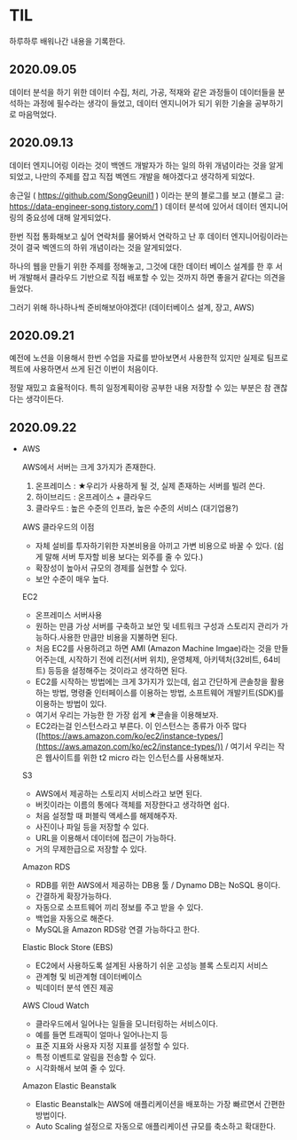 # TIL

하루하루 배워나간 내용을 기록한다.


## 2020.09.05

데이터 분석을 하기 위한 데이터 수집, 처리, 가공, 적재와 같은 과정들이 데이터들을 분석하는 과정에 필수라는 생각이 들었고, 데이터 엔지니어가 되기 위한 기술을 공부하기로 마음먹었다.

## 2020.09.13

데이터 엔지니어링 이라는 것이 백엔드 개발자가 하는 일의 하위 개념이라는 것을 알게되었고, 나만의 주제를 잡고 직접 벡엔드 개발을 해야겠다고 생각하게 되었다.

송근일 ( <https://github.com/SongGeunil1> ) 이라는 분의 블로그를 보고 (블로그 글: <https://data-engineer-song.tistory.com/1> ) 데이터 분석에 있어서 데이터 엔지니어링의 중요성에 대해 알게되었다.

한번 직접 통화해보고 싶어 연락처를 물어봐서 연락하고 난 후 데이터 엔지니어링이라는 것이 결국 벡엔드의 하위 개념이라는 것을 알게되었다.

하나의 웹을 만들기 위한 주제를 정해놓고, 그것에 대한 데이터 베이스 설계를 한 후 서버 개발해서 클라우드 기반으로 직접 배포할 수 있는 것까지 하면 좋을거 같다는 의견을 들었다.

그러기 위해 하나하나씩 준비해보아야겠다! (데이터베이스 설계, 장고, AWS)

## 2020.09.21

예전에 노션을 이용해서 한번 수업을 자료를 받아보면서 사용한적 있지만 실제로 팀프로젝트에 사용하면서 쓰게 된건 이번이 처음이다.

정말 재밌고 효율적이다. 특히 일정계획이랑 공부한 내용 저장할 수 있는 부분은 참 괜찮다는 생각이든다.

## 2020.09.22

- AWS

    AWS에서 서버는 크게 3가지가 존재한다.

    1. 온프레미스 : ★우리가 사용하게 될 것, 실제 존재하는 서버를 빌려 쓴다.   
    2. 하이브리드 : 온프레이스 + 클라우드
    3. 클라우드 : 높은 수준의 인프라, 높은 수준의 서비스 (대기업용?)

    AWS 클라우드의 이점 

    - 자체 설비를 투자하기위한 자본비용을 아끼고 가변 비용으로 바꿀 수 있다. (쉽게 말해 서버 투자할 비용 보다는 외주를 줄 수 있다.)
    - 확장성이 높아서 규모의 경제를 실현할 수 있다.
    - 보안 수준이 매우 높다.

    EC2

    - 온프레미스 서버사용
    - 원하는 만큼 가상 서버를 구축하고 보안 및 네트워크 구성과 스토리지 관리가 가능하다.사용한 만큼만 비용을 지불하면 된다.
    - 처음 EC2를 사용하려고 하면 AMI (Amazon Machine Imgae)라는 것을 만들어주는데, 시작하기 전에 리전(서버 위치), 운영체제, 아키텍처(32비트, 64비트) 등등을 설정해주는 것이라고 생각하면 된다.
    - EC2를 시작하는 방법에는 크게 3가지가 있는데, 쉽고 간단하게 콘솔창을 활용하는 방법, 명령줄 인터페이스를 이용하는 방법, 소프트웨어 개발키트(SDK)를 이용하는 방법이 있다.
    - 여기서 우리는 가능한 한 가장 쉽게 ★콘솔을 이용해보자.
    - EC2라는걸 인스턴스라고 부른다. 이 인스턴스는 종류가 아주 많다([https://aws.amazon.com/ko/ec2/instance-types/](https://aws.amazon.com/ko/ec2/instance-types/)) / 여기서 우리는 작은 웹사이트를 위한 t2 micro 라는 인스턴스를 사용해보자.

    S3

    - AWS에서 제공하는 스토리지 서비스라고 보면 된다.
    - 버킷이라는 이름의 통에다 객체를 저장한다고 생각하면 쉽다.
    - 처음 설정할 때 퍼블릭 액세스를 해제해주자.
    - 사진이나 파일 등을 저장할 수 있다.
    - URL을 이용해서 데이터에 접근이 가능하다.
    - 거의 무제한급으로 저장할 수 있다.

    Amazon RDS

    - RDB를 위한 AWS에서 제공하는 DB용 툴 / Dynamo DB는 NoSQL 용이다.
    - 간결하게 확장가능하다.
    - 자동으로 소프트웨어 끼리 정보를 주고 받을 수 있다.
    - 백업을 자동으로 해준다.
    - MySQL을 Amazon RDS랑 연결 가능하다고 한다.

    Elastic Block Store (EBS)

    - EC2에서 사용하도록 설계된 사용하기 쉬운 고성능 블록 스토리지 서비스
    - 관계형 및 비관계형 데이터베이스
    - 빅데이터 분석 엔진 제공

    AWS Cloud Watch

    - 클라우드에서 일어나는 일들을 모니터링하는 서비스이다.
    - 예를 들면 트래픽이 얼마나 일어나는지 등
    - 표준 지표와 사용자 지정 지표를 설정할 수 있다.
    - 특정 이벤트로 알림을 전송할 수 있다.
    - 시각화해서 보여 줄 수 있다.

    Amazon Elastic Beanstalk

    - Elastic Beanstalk는 AWS에 애플리케이션을 배포하는 가장 빠르면서 간편한 방법이다.
    - Auto Scaling 설정으로 자동으로 애플리케이션 규모를 축소하고 확대한다.
